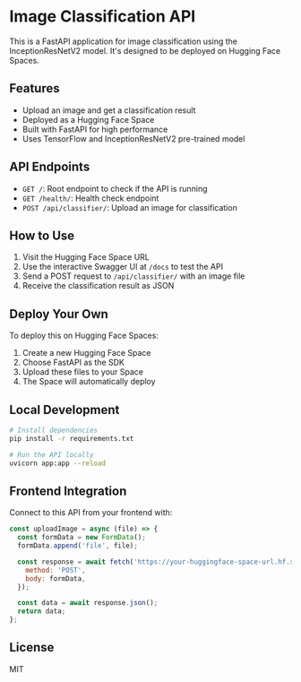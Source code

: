 # Image Classification API

This is a FastAPI application for image classification using the InceptionResNetV2 model. It's designed to be deployed on Hugging Face Spaces.

## Features

- Upload an image and get a classification result
- Deployed as a Hugging Face Space
- Built with FastAPI for high performance
- Uses TensorFlow and InceptionResNetV2 pre-trained model

## API Endpoints

- `GET /`: Root endpoint to check if the API is running
- `GET /health/`: Health check endpoint
- `POST /api/classifier/`: Upload an image for classification

## How to Use

1. Visit the Hugging Face Space URL
2. Use the interactive Swagger UI at `/docs` to test the API
3. Send a POST request to `/api/classifier/` with an image file
4. Receive the classification result as JSON

## Deploy Your Own

To deploy this on Hugging Face Spaces:

1. Create a new Hugging Face Space
2. Choose FastAPI as the SDK
3. Upload these files to your Space
4. The Space will automatically deploy

## Local Development

```bash
# Install dependencies
pip install -r requirements.txt

# Run the API locally
uvicorn app:app --reload
```

## Frontend Integration

Connect to this API from your frontend with:

```javascript
const uploadImage = async (file) => {
  const formData = new FormData();
  formData.append('file', file);

  const response = await fetch('https://your-huggingface-space-url.hf.space/api/classifier/', {
    method: 'POST',
    body: formData,
  });

  const data = await response.json();
  return data;
};
```

## License

MIT
